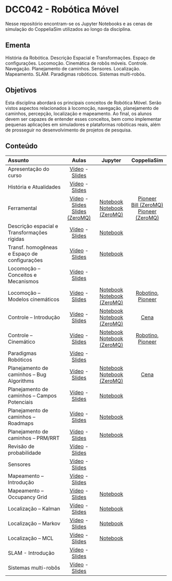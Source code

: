 # DCC042 - Robótica Móvel

Nesse repositório encontram-se os Jupyter Notebooks e as cenas de simulação do CoppeliaSim utilizados ao longo da disciplina.

## Ementa

História da Robótica. Descrição Espacial e Transformações. Espaço de configurações. Locomoção. Cinemática de robôs móveis. Controle. Navegação. Planejamento de caminhos. Sensores. Localização. Mapeamento. SLAM. Paradigmas robóticos. Sistemas multi-robôs.

## Objetivos

Esta disciplina abordará os principais conceitos de Robótica Móvel. Serão vistos aspectos relacionados à locomoção, navegação, planejamento de caminhos, percepção, localização e mapeamento. Ao final, os alunos devem ser capazes de entender esses conceitos, bem como implementar pequenas aplicações em simuladores e plataformas robóticas reais, além de prosseguir no desenvolvimento de projetos de pesquisa.

## Conteúdo



| Assunto                                       | Aulas             | Jupyter              | CoppeliaSim     |
|:----------------------------------------------|:-----------------:|:--------------------:|:---------------:|
| Apresentação do curso                         |  [Vídeo](https://youtu.be/qWWKAMMnPs8) - [Slides](https://drive.google.com/file/d/16EcZqbMsq4w-gy1JuWJFkCLLmUiSxZv-/view?usp=sharing)  |                    |           |
| História e Atualidades                        |  [Vídeo](https://youtu.be/FtLzd2LY7T4) - [Slides](https://drive.google.com/file/d/14J9dALWPGVY1qzoSx3h9yJYQFTTQYXoc/view?usp=sharing)  |                    |           |
| Ferramental                                   |  [Vídeo](https://youtu.be/Ohrau23GmQk) - [Slides](https://drive.google.com/file/d/1TmWJxVjGy_MqZljqCs07ESk3-qxtkvf3/view?usp=sharing) <br> [Slides (ZeroMQ)](https://drive.google.com/file/d/1JK3L6e6gW5_8ugxl0852i2t--U7WdP58/view?usp=sharing)  |  [Notebook](../main/jupyter-notebooks/aula03-ferramental.ipynb) <br>[Notebook (ZeroMQ)](../main/jupyter-notebooks/aula03-ferramental-zmq.ipynb)  |  [Pioneer](../main/cenas-coppeliasim/aula03-pioneer.ttt) <br> [Bill (ZeroMQ)](../main/cenas-coppeliasim/aula03-bill-zmq.ttt) <br> [Pioneer (ZeroMQ)](../main/cenas-coppeliasim/aula03-pioneer-zmq.ttt) |
| Descrição espacial e Transformações rígidas   |  [Vídeo](https://youtu.be/RDUKZt00-oI) - [Slides](https://drive.google.com/file/d/1Ra94gTtL0exznbURIjL_uKL8XHPn1wPY/view?usp=sharing)  |  [Notebook](../main/jupyter-notebooks/aula04-descricao-espacial-transformacoes-rigidas.ipynb)  |           |
| Transf. homogêneas e Espaço de configurações  |  [Vídeo](https://youtu.be/lJfxVbuBVkE) - [Slides](https://drive.google.com/file/d/15IFPS6twEb69NhkUpsWVy8iO73KGGfmc/view?usp=sharing)  |  [Notebook](../main/jupyter-notebooks/aula05-transformacoes-homogeneas-espaco-configuracoes.ipynb)  |           |
| Locomoção – Conceitos e Mecanismos            |  [Vídeo](https://youtu.be/wNkUOfk5HDw) - [Slides](https://drive.google.com/file/d/1_2BvW8f7oUDA3osTCsvNwyQMdT2Y-5uR/view?usp=sharing)  |                    |           |
| Locomoção – Modelos cinemáticos               |  [Vídeo](https://youtu.be/P1PIQilYliQ) - [Slides](https://drive.google.com/file/d/1tCxXqrZ94_4FyKE8By_-FDkFWlM-3Z3A/view?usp=sharing)  |  [Notebook](../main/jupyter-notebooks/aula07-locomocao-modelos-cinematicos.ipynb) <br> [Notebook (ZeroMQ)](../main/jupyter-notebooks/aula07-locomocao-modelos-cinematicos-zmq.ipynb)  |  [Robotino](../main/cenas-coppeliasim/aula07-robotino.ttt), [Pioneer](../main/cenas-coppeliasim/aula07-pioneer.ttt)   |
| Controle – Introdução                         |  [Vídeo](https://youtu.be/Y-opiS_gjhk) - [Slides](https://drive.google.com/file/d/18t-rwkNsRynWjjyEvVNsCwFDWUrddkFI/view?usp=sharing)  |  [Notebook](../main/jupyter-notebooks/aula08-controle-introducao.ipynb) <br> [Notebook (ZeroMQ)](../main/jupyter-notebooks/aula08-controle-introducao-zmq.ipynb)  |  [Cena](../main/cenas-coppeliasim/aula08-controle-introducao.ttt)  |
| Controle – Cinemático                         |  [Vídeo](https://youtu.be/uAwjyo6P08I) - [Slides](https://drive.google.com/file/d/1EiuDr9O-1pc8rDJHCm_t_o8Age2TWfa3/view?usp=sharing)  |  [Notebook](../main/jupyter-notebooks/aula09-controle-cinematico.ipynb) <br> [Notebook (ZeroMQ)](../main/jupyter-notebooks/aula09-controle-cinematico-zmq.ipynb) |  [Robotino](../main/cenas-coppeliasim/aula09-controle-robotino.ttt), [Pioneer](../main/cenas-coppeliasim/aula09-controle-pioneer.ttt)   |
| Paradigmas Robóticos                          |  [Vídeo](https://youtu.be/B15kbEPK0iM) - [Slides](https://drive.google.com/file/d/1kfAZYTFhwCkZRXScMjoG4s3FhgndvT4K/view?usp=sharing)  |                    |           |
| Planejamento de caminhos – Bug Algorithms     |  [Vídeo](https://youtu.be/uto-IPidMyI) - [Slides](https://drive.google.com/file/d/1MzzdPFmfV-M4uVOgyvMPR_b67_d_zgPn/view?usp=sharing)  |  [Notebook](../main/jupyter-notebooks/aula11-planejamento-caminhos-bug.ipynb) <br> [Notebook (ZeroMQ)](../main/jupyter-notebooks/aula11-planejamento-caminhos-bug-zmq.ipynb) |  [Cena](../main/cenas-coppeliasim/aula11-bug-wall-follow.ttt)  |
| Planejamento de caminhos – Campos Potenciais  |  [Vídeo](https://youtu.be/GBr8b40LBNg) - [Slides](https://drive.google.com/file/d/1TXXX5yL48QkH6433cJhpIy6cIVFoBq-S/view?usp=sharing)  |  [Notebook](../main/jupyter-notebooks/aula12-planejamento-caminhos-campos-potenciais.ipynb)  |           |
| Planejamento de caminhos – Roadmaps           |  [Vídeo](https://youtu.be/1ct_BgMqkdc) - [Slides](https://drive.google.com/file/d/1TNHXz8neDaT6GEyJ2nyh9VWxrTQlTo01/view?usp=sharing)  |  [Notebook](../main/jupyter-notebooks/aula13-planejamento-caminhos-roadmaps.ipynb)  |           |
| Planejamento de caminhos – PRM/RRT            |  [Vídeo](https://youtu.be/aZgiuvmHNS4) - [Slides](https://drive.google.com/file/d/1ECXem_SeZesay4Ls4Ai42LgX234jCe4P/view?usp=sharing)  |  [Notebook](../main/jupyter-notebooks/aula14-planejamento-caminhos-prm-rrt.ipynb)  |           |
| Revisão de probabilidade                      |  [Vídeo](https://youtu.be/3SvwmOXXi1w) - [Slides](https://drive.google.com/file/d/1nX6zDvroEoIIo1rR6fULrP31LxivSXEB/view?usp=sharing)  |                    |           |
| Sensores                                      |  [Vídeo](https://youtu.be/QC0HdHgHysE) - [Slides](https://drive.google.com/file/d/1cmWfgl2JKZYVbHwoeCSxdnvuy6OXsp36/view?usp=sharing)  |                    |           |
| Mapeamento – Introdução                       |  [Vídeo](https://youtu.be/Yrqz9ZIAxDc) - [Slides](https://drive.google.com/file/d/17Q0EuDkXkmvvsWAWMej0v8rE88bV2YEs/view?usp=sharing)  |                    |           |
| Mapeamento – Occupancy Grid                   |  [Vídeo](https://youtu.be/aROLZ8zB-2Y) - [Slides](https://drive.google.com/file/d/1dvmsh0tcJsHPDyU2QR5MYszkSXD3rSTD/view?usp=sharing)  |  [Notebook](../main/jupyter-notebooks/aula18-mapeamento-occupancy-grid.ipynb)  |           |
| Localização – Kalman                          |  [Vídeo](https://youtu.be/mXLwe9OEoeI) - [Slides](https://drive.google.com/file/d/1sIQxAWU0TLkwtRrEh1puKCvZAvKuRcJ7/view?usp=sharing)  |  [Notebook](../main/jupyter-notebooks/aula19-localizacao-kalman.ipynb)  |           |
| Localização – Markov                          |  [Vídeo](https://youtu.be/dypoOHO_-eY) - [Slides](https://drive.google.com/file/d/1qUL4kXcz9-BzDdwK_bRsNt18-k6pmYzp/view?usp=sharing)  |  [Notebook](../main/jupyter-notebooks/aula20-localizacao-markov.ipynb)  |           |
| Localização – MCL                             |  [Vídeo](https://youtu.be/oBPa0h8T9D8) - [Slides](https://drive.google.com/file/d/1UeICJJXd7UIcZot3jQyv2gRV4XfdHexk/view?usp=sharing)  |  [Notebook](../main/jupyter-notebooks/aula21-localizacao-mcl.ipynb)  |           |
| SLAM - Introdução                             |  [Vídeo](https://youtu.be/rKU7oabW3i4) - [Slides](https://drive.google.com/file/d/1KZoCjENHgTZZgVtssJTL9TIXiLS-waCN/view?usp=sharing)  |                    |           |
| Sistemas multi-robôs                          |  [Vídeo](https://youtu.be/pOSPOhdQkZI) - [Slides](https://drive.google.com/file/d/12GFMADLzJk3WcrmMLOj-MyE-pZ7V5CIg/view?usp=sharing)  |                    |           |
